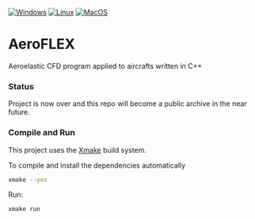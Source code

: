[![Windows](https://github.com/AER8875-2022/AeroFLEX/actions/workflows/windows.yaml/badge.svg)](https://github.com/AER8875-2022/AeroFLEX/actions/workflows/windows.yaml)
[![Linux](https://github.com/AER8875-2022/AeroFLEX/actions/workflows/linux.yaml/badge.svg)](https://github.com/AER8875-2022/AeroFLEX/actions/workflows/linux.yaml)
[![MacOS](https://github.com/AER8875-2022/AeroFLEX/actions/workflows/macos.yaml/badge.svg)](https://github.com/AER8875-2022/AeroFLEX/actions/workflows/macos.yaml)

# AeroFLEX

Aeroelastic CFD program applied to aircrafts written in C++

### Status

Project is now over and this repo will become a public archive in the near future.

### Compile and Run
This project uses the [Xmake](https://github.com/xmake-io/xmake) build system. 

To compile and install the dependencies automatically
```bash
xmake --yes
```

Run:
```bash
xmake run
```
